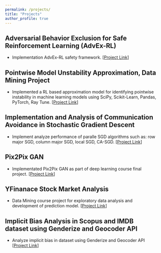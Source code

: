 ```yaml
---
permalink: /projects/
title: "Projects"
author_profile: true
---
```


## Adversarial Behavior Exclusion for Safe Reinforcement Learning (AdvEx-RL)
- Implementation AdvEx-RL safety framework. [[Project Link](https://github.com/asifurrahman1/AdvEx-RL)]
## Pointwise Model Unstability Approximation, Data Mining Project
- Implemented a RL based approximation model for identifying pointwise instability in machine learning models using
SciPy, Scikit-Learn, Pandas, PyTorch, Ray Tune. [[Project Link]()]
## Implementation and Analysis of Communication Avoidance in Stochastic Gradient Descent
- Implement analyze performance of paralle SGD algorithms such as: row major SGD, column major SGD, local SGD, CA-SGD. [[Project Link](https://github.com/asifurrahman1/Advance_Parallel_computing_final_project)]
## Pix2Pix GAN
- Implementated Pix2Pix GAN as part of deep learning course final project. [[Project Link](https://github.com/asifurrahman1/Pix2PixCGAN)]
## YFinanace Stock Market Analysis
- Data Mining course project for exploratory data analysis and development of prediction model. [[Project Link](https://github.com/asifurrahman1/DM_Project4_stock_market_analysis)]
## Implicit Bias Analysis in Scopus and IMDB dataset using Genderize and Geocoder API
- Analyze implicit bias in dataset using Genderize and Geocoder API [[Project Link](https://github.com/asifurrahman1/DM_project5_fairness_finding_implicit_bias_in_imdb_movie_and_scopus_dataset_genderize-geocoder)]



